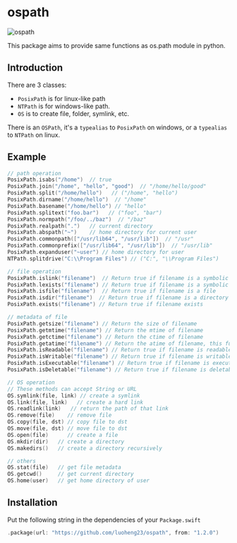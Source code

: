 # ospath
![ospath](https://github.com/luoheng23/ospath/workflows/Swift/badge.svg)

This package aims to provide same functions as os.path module in python.

## Introduction
There are 3 classes:
* `PosixPath` is for linux-like path
* `NTPath` is for windows-like path.
* `OS` is to create file, folder, symlink, etc.

There is an `OSPath`, it's a `typealias` to `PosixPath` on windows, or a `typealias` to `NTPath` on linux.

## Example
```swift
// path operation
PosixPath.isabs("/home")  // true
PosixPath.join("/home", "hello", "good")  // "/home/hello/good"
PosixPath.split("/home/hello")   // ("/home", "hello") 
PosixPath.dirname("/home/hello")  // "/home"
PosixPath.basename("/home/hello") // "hello"
PosixPath.splitext("foo.bar")   // ("foo", "bar")
PosixPath.normpath("/foo/../baz")  // "/baz"
PosixPath.realpath(".")   // current directory
PosixPath.abspath("~")    // home directory for current user
PosixPath.commonpath(["/usr/lib64", "/usr/lib"])  // "/usr"
PosixPath.commonprefix(["/usr/lib64", "/usr/lib"])  // "/usr/lib"
PosixPath.expanduser("~user") // home directory for user
NTPath.splitdrive("C:\\Program Files") // ("C:", "\\Program Files")

// file operation
PosixPath.islink("filename")  // Return true if filename is a symbolic link
PosixPath.lexists("filename") // Return true if filename is a symbolic link, and its target is valid
PosixPath.isfile("filename")  // Return true if filename is a file
PosixPath.isdir("filename")  // Return true if filename is a directory
PosixPath.exists("filename") // Return true if filename exists

// metadata of file
PosixPath.getsize("filename") // Return the size of filename
PosixPath.getmtime("filename") // Return the mtime of filename
PosixPath.getctime("filename") // Return the ctime of filename
PosixPath.getatime("filename") // Return the atime of filename, this function doesn't work correctly
PosixPath.isReadable("filename") // Return true if filename is readable
PosixPath.isWritable("filename") // Return true if filename is writable
PosixPath.isExecutable("filename") // Return true if filename is executable
PosixPath.isDeletable("filename") // Return true if filename is deletable

// OS operation
// These methods can accept String or URL
OS.symlink(file, link) // create a symlink
OS.link(file, link)   // create a hard link
OS.readlink(link)   // return the path of that link
OS.remove(file)    // remove file
OS.copy(file, dst) // copy file to dst
OS.move(file, dst) // move file to dst
OS.open(file)      // create a file
OS.mkdir(dir)   // create a directory
OS.makedirs()   // create a directory recursively

// others
OS.stat(file)   // get file metadata
OS.getcwd()     // get current directory
OS.home(user)   // get home directory of user 
```

## Installation
Put the following string in the dependencies of your `Package.swift`
```swift
.package(url: "https://github.com/luoheng23/ospath", from: "1.2.0")
```